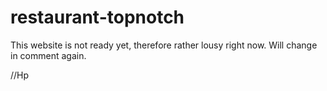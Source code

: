 # restaurant-topnotch

This website is not ready yet, therefore rather lousy right now.
Will change in comment again.

//Hp
